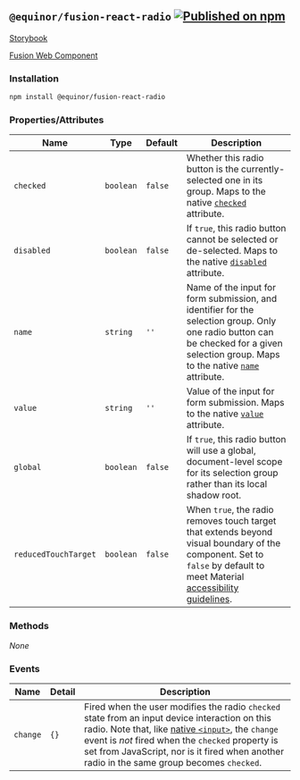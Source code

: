 <!--prettier-ignore-start-->
## `@equinor/fusion-react-radio` [![Published on npm](https://img.shields.io/npm/v/@equinor/fusion-react-radio.svg)](https://www.npmjs.com/package/@equinor/fusion-react-radio)

[Storybook](https://equinor.github.io/fusion-react-components/?path=/docs/input-radio)

[Fusion Web Component](https://github.com/equinor/fusion-web-components/tree/main/packages/radio)

### Installation
```sh
npm install @equinor/fusion-react-radio
```

### Properties/Attributes

Name                 | Type      | Default | Description
-------------------- | --------- | ------- | -----------
`checked`            | `boolean` | `false` | Whether this radio button is the currently-selected one in its group. Maps to the native [`checked`](https://developer.mozilla.org/en-US/docs/Web/HTML/Element/input/radio#checked) attribute.
`disabled`           | `boolean` | `false` | If `true`, this radio button cannot be selected or de-selected. Maps to the native [`disabled`](https://developer.mozilla.org/en-US/docs/Web/HTML/Element/input#disabled) attribute.
`name`               | `string`  | `''`    | Name of the input for form submission, and identifier for the selection group. Only one radio button can be checked for a given selection group. Maps to the native [`name`](https://developer.mozilla.org/en-US/docs/Web/HTML/Element/input#name) attribute.
`value`              | `string`  | `''`    | Value of the input for form submission. Maps to the native [`value`](https://developer.mozilla.org/en-US/docs/Web/HTML/Element/input/radio#value) attribute.
`global`             | `boolean` | `false` | If `true`, this radio button will use a global, document-level scope for its selection group rather than its local shadow root.
`reducedTouchTarget` | `boolean` | `false` | When `true`, the radio removes touch target that extends beyond visual boundary of the component. Set to `false` by default to meet Material [accessibility guidelines](https://material.io/design/usability/accessibility.html).

### Methods
*None*

### Events
| Name     | Detail | Description
| ---------| ------ | -----------
| `change` | `{}`   | Fired when the user modifies the radio `checked` state from an input device interaction on this radio. Note that, like [native `<input>`](https://developer.mozilla.org/en-US/docs/Web/API/HTMLElement/change_event), the `change` event is *not* fired when the `checked` property is set from JavaScript, nor is it fired when another radio in the same group becomes `checked`.
<!--prettier-ignore-end-->
